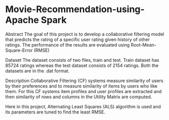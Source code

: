 # Movie-Recommendation-using- Apache Spark
Abstract
The goal  of this project is to develop a collaborative filtering model that predicts the rating of a specific user rating given history of other ratings.
The performance of the results are evaluated using Root-Mean-Square-Error (RMSE)

Dataset
The dataset consists of two files, train and test. Train dataset has 85724 ratings whereas the test dataset consists of 2154 ratings. Both the datasets are in the .dat format.

Description
Collaborative Filtering (CF) systems measure similarity of users by their preferences and to measure similarity of items by users who like them. For this CF systems item profiles and user profiles are extracted and then similarity of rows and columns in the Utility Matrix are computed.

Here in this project, Alternating Least Squares (ALS) algorithm is used and its parameters are tuned to find the least RMSE.



